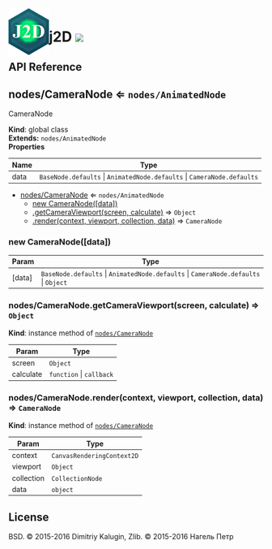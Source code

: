 <img src="https://github.com/fsggs/j2d/blob/0.2.0-dev/src/img/logo.png?raw=true" align="left" width="80"/>
<h1 align="left">j2D <a href="https://www.versioneye.com/user/projects/56afa5f63d82b9003761dfc8">
    <img src="https://www.versioneye.com/user/projects/56afa5f63d82b9003761dfc8/badge.svg?style=flat"/></a></h1>


## API Reference

<a name="nodes/CameraNode"></a>

## nodes/CameraNode ⇐ <code>nodes/AnimatedNode</code>
CameraNode

**Kind**: global class  
**Extends:** <code>nodes/AnimatedNode</code>  
**Properties**

| Name | Type |
| --- | --- |
| data | <code>BaseNode.defaults</code> &#124; <code>AnimatedNode.defaults</code> &#124; <code>CameraNode.defaults</code> | 


* [nodes/CameraNode](#nodes/CameraNode) ⇐ <code>nodes/AnimatedNode</code>
    * [new CameraNode([data])](#new_nodes/CameraNode_new)
    * [.getCameraViewport(screen, calculate)](#nodes/CameraNode+getCameraViewport) ⇒ <code>Object</code>
    * [.render(context, viewport, collection, data)](#nodes/CameraNode+render) ⇒ <code>CameraNode</code>

<a name="new_nodes/CameraNode_new"></a>

### new CameraNode([data])

| Param | Type |
| --- | --- |
| [data] | <code>BaseNode.defaults</code> &#124; <code>AnimatedNode.defaults</code> &#124; <code>CameraNode.defaults</code> &#124; <code>Object</code> | 

<a name="nodes/CameraNode+getCameraViewport"></a>

### nodes/CameraNode.getCameraViewport(screen, calculate) ⇒ <code>Object</code>
**Kind**: instance method of <code>[nodes/CameraNode](#nodes/CameraNode)</code>  

| Param | Type |
| --- | --- |
| screen | <code>Object</code> | 
| calculate | <code>function</code> &#124; <code>callback</code> | 

<a name="nodes/CameraNode+render"></a>

### nodes/CameraNode.render(context, viewport, collection, data) ⇒ <code>CameraNode</code>
**Kind**: instance method of <code>[nodes/CameraNode](#nodes/CameraNode)</code>  

| Param | Type |
| --- | --- |
| context | <code>CanvasRenderingContext2D</code> | 
| viewport | <code>Object</code> | 
| collection | <code>CollectionNode</code> | 
| data | <code>object</code> | 


## License

BSD. © 2015-2016 Dimitriy Kalugin, Zlib. © 2015-2016 Нагель Петр

